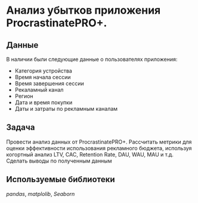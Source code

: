 # Анализ убытков приложения ProcrastinatePRO+.


## Данные

В наличии были следующие данные о пользователях приложения:
- Категория устройства
- Время начала сессии
- Время завершения сессии
- Рекаламный канал
- Регион
- Дата и время покупки
- Даты и затраты по рекламным каналам



## Задача

Провести анализ данных от ProcrastinatePRO+. Рассчитать метрики для оценки эффективности использования рекламного бюджета, используя когортный анализ LTV, CAC, Retention Rate, DAU, WAU, MAU и т.д. Сделать выводы по полученным данным

## Используемые библиотеки
*pandas*, *matplolib*, *Seaborn*
